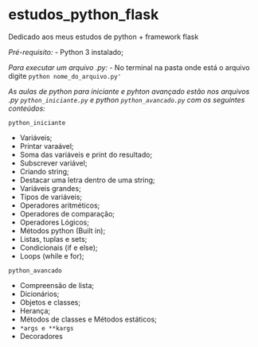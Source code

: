 # estudos_python_flask
Dedicado aos meus estudos de python + framework flask

*Pré-requisito:*
    - Python 3 instalado;

*Para executar um arquivo .py:*
    - No terminal na pasta onde está o arquivo digite `python nome_do_arquivo.py'`

*As aulas de python para iniciante e pyhton avançado estão nos arquivos .py `python_iniciante.py` e python `python_avancado.py` com os seguintes conteúdos:*

`python_iniciante`
  - Variáveis;
  - Printar varaável;
  - Soma das variáveis e print do resultado;
  - Subscrever variável;
  - Criando string;
  - Destacar uma letra dentro de uma string;
  - Variáveis grandes;
  - Tipos de variáveis;
  - Operadores aritméticos;
  - Operadores de comparação;
  - Operadores Lógicos;
  - Métodos python (Built in);
  - Listas, tuplas e sets;
  - Condicionais (if e else);
  - Loops (while e for);

 `python_avancado`
  - Compreensão de lista;
  - Dicionários;
  - Objetos e classes;
  - Herança;
  - Métodos de classes e Métodos estáticos;
  - `*args e **kargs`
  - Decoradores
